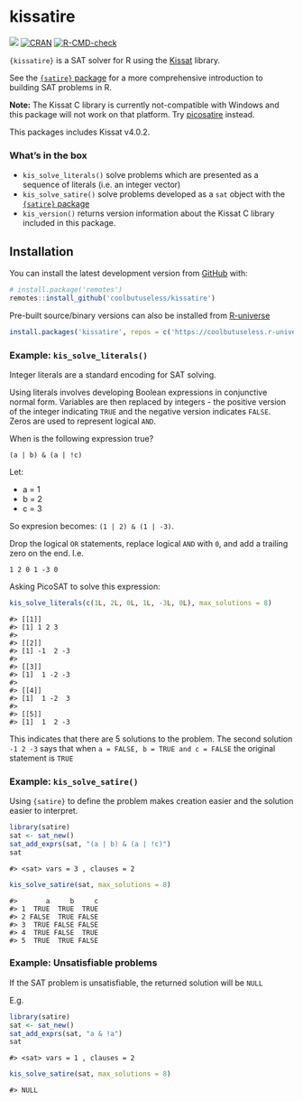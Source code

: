 
<!-- README.md is generated from README.Rmd. Please edit that file -->

# kissatire

<!-- badges: start -->

![](https://img.shields.io/badge/cool-useless-green.svg)
[![CRAN](https://www.r-pkg.org/badges/version/kissatire)](https://CRAN.R-project.org/package=kissatire)
[![R-CMD-check](https://github.com/coolbutuseless/kissatire/actions/workflows/R-CMD-check.yaml/badge.svg)](https://github.com/coolbutuseless/kissatire/actions/workflows/R-CMD-check.yaml)
<!-- badges: end -->

`{kissatire}` is a SAT solver for R using the
[Kissat](https://github.com/arminbiere/kissat) library.

See the [`{satire}` package](https://github.com/coolbutuseless/satire)
for a more comprehensive introduction to building SAT problems in R.

**Note:** The Kissat C library is currently not-compatible with Windows
and this package will not work on that platform. Try
[picosatire](https://github.com/coolbutuseless/picosatire) instead.

This packages includes Kissat v4.0.2.

### What’s in the box

- `kis_solve_literals()` solve problems which are presented as a
  sequence of literals (i.e. an integer vector)
- `kis_solve_satire()` solve problems developed as a `sat` object with
  the [`{satire}` package](https://github.com/coolbutuseless/satire)
- `kis_version()` returns version information about the Kissat C library
  included in this package.

## Installation

<!-- This package can be installed from CRAN -->

<!-- ``` r -->

<!-- install.packages('kissatire') -->

<!-- ``` -->

You can install the latest development version from
[GitHub](https://github.com/coolbutuseless/kissatire) with:

``` r
# install.package('remotes')
remotes::install_github('coolbutuseless/kissatire')
```

Pre-built source/binary versions can also be installed from
[R-universe](https://r-universe.dev)

``` r
install.packages('kissatire', repos = c('https://coolbutuseless.r-universe.dev', 'https://cloud.r-project.org'))
```

### Example: `kis_solve_literals()`

Integer literals are a standard encoding for SAT solving.

Using literals involves developing Boolean expressions in conjunctive
normal form. Variables are then replaced by integers - the positive
version of the integer indicating `TRUE` and the negative version
indicates `FALSE`. Zeros are used to represent logical `AND`.

When is the following expression true?

`(a | b) & (a | !c)`

Let:

- a = 1
- b = 2
- c = 3

So expresion becomes: `(1 | 2) & (1 | -3)`.

Drop the logical `OR` statements, replace logical `AND` with `0`, and
add a trailing zero on the end. I.e.

`1 2 0 1 -3 0`

Asking PicoSAT to solve this expression:

``` r
kis_solve_literals(c(1L, 2L, 0L, 1L, -3L, 0L), max_solutions = 8)
```

    #> [[1]]
    #> [1] 1 2 3
    #> 
    #> [[2]]
    #> [1] -1  2 -3
    #> 
    #> [[3]]
    #> [1]  1 -2 -3
    #> 
    #> [[4]]
    #> [1]  1 -2  3
    #> 
    #> [[5]]
    #> [1]  1  2 -3

This indicates that there are 5 solutions to the problem. The second
solution `-1 2 -3` says that when `a = FALSE, b = TRUE and c = FALSE`
the original statement is `TRUE`

### Example: `kis_solve_satire()`

Using `{satire}` to define the problem makes creation easier and the
solution easier to interpret.

``` r
library(satire)
sat <- sat_new()
sat_add_exprs(sat, "(a | b) & (a | !c)")
sat
```

    #> <sat> vars = 3 , clauses = 2

``` r
kis_solve_satire(sat, max_solutions = 8)
```

    #>       a     b     c
    #> 1  TRUE  TRUE  TRUE
    #> 2 FALSE  TRUE FALSE
    #> 3  TRUE FALSE FALSE
    #> 4  TRUE FALSE  TRUE
    #> 5  TRUE  TRUE FALSE

### Example: Unsatisfiable problems

If the SAT problem is unsatisfiable, the returned solution will be
`NULL`

E.g.

``` r
library(satire)
sat <- sat_new()
sat_add_exprs(sat, "a & !a")
sat
```

    #> <sat> vars = 1 , clauses = 2

``` r
kis_solve_satire(sat, max_solutions = 8)
```

    #> NULL
